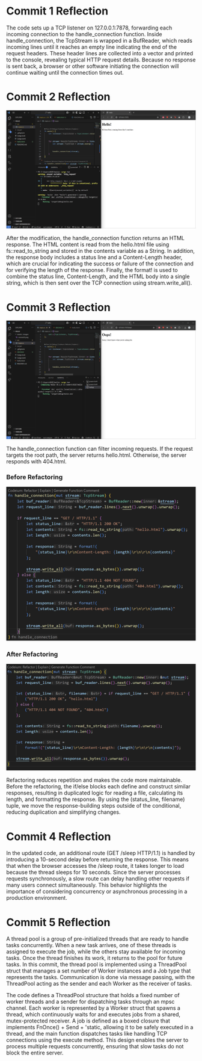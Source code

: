 # Commit 1 Reflection

The code sets up a TCP listener on 127.0.0.1:7878, forwarding each incoming connection to the handle_connection function. Inside handle_connection, the TcpStream is wrapped in a BufReader, which reads incoming lines until it reaches an empty line indicating the end of the request headers. These header lines are collected into a vector and printed to the console, revealing typical HTTP request details. Because no response is sent back, a browser or other software initiating the connection will continue waiting until the connection times out.

# Commit 2 Reflection
![Commit 2 screen capture](assets/images/commit2.png)

After the modification, the handle_connection function returns an HTML response. The HTML content is read from the hello.html file using fs::read_to_string and stored in the contents variable as a String. In addition, the response body includes a status line and a Content-Length header, which are crucial for indicating the success or failure of the connection and for verifying the length of the response. Finally, the format! is used to combine the status line, Content-Length, and the HTML body into a single string, which is then sent over the TCP connection using stream.write_all().


# Commit 3 Reflection
![Commit 3 screen capture](assets/images/commit3.png)

The handle_connection function can filter incoming requests. If the request targets the root path, the server returns hello.html. Otherwise, the server responds with 404.html.

### Before Refactoring
![Commit 3 Before](assets/images/before.png)

### After Refactoring
![Commit 3 After](assets/images/after.png)

Refactoring reduces repetition and makes the code more maintainable. Before the refactoring, the if/else blocks each define and construct similar responses, resulting in duplicated logic for reading a file, calculating its length, and formatting the response. By using the (status_line, filename) tuple, we move the response-building steps outside of the conditional, reducing duplication and simplifying changes.

# Commit 4 Reflection
In the updated code, an additional route (GET /sleep HTTP/1.1) is handled by introducing a 10-second delay before returning the response. This means that when the browser accesses the /sleep route, it takes longer to load because the thread sleeps for 10 seconds. Since the server processes requests synchronously, a slow route can delay handling other requests if many users connect simultaneously. This behavior highlights the importance of considering concurrency or asynchronous processing in a production environment.

# Commit 5 Reflection
A thread pool is a group of pre-initialized threads that are ready to handle tasks concurrently. When a new task arrives, one of these threads is assigned to execute the job, while the others stay available for incoming tasks. Once the thread finishes its work, it returns to the pool for future tasks. In this commit, the thread pool is implemented using a ThreadPool struct that manages a set number of Worker instances and a Job type that represents the tasks. Communication is done via message passing, with the ThreadPool acting as the sender and each Worker as the receiver of tasks.

The code defines a ThreadPool structure that holds a fixed number of worker threads and a sender for dispatching tasks through an mpsc channel. Each worker is represented by a Worker struct that spawns a thread, which continuously waits for and executes jobs from a shared, mutex-protected receiver. A job is defined as a boxed closure that implements FnOnce() + Send + 'static, allowing it to be safely executed in a thread, and the main function dispatches tasks like handling TCP connections using the execute method. This design enables the server to process multiple requests concurrently, ensuring that slow tasks do not block the entire server.






